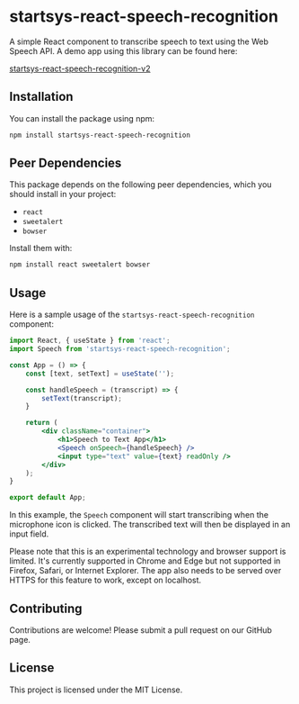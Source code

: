 # startsys-react-speech-recognition

A simple React component to transcribe speech to text using the Web Speech API.
A demo app using this library can be found here:

[startsys-react-speech-recognition-v2](https://github.com/tulaneadam/startsys-react-speech-recognition-v2)

## Installation

You can install the package using npm:

```bash
npm install startsys-react-speech-recognition
```

## Peer Dependencies

This package depends on the following peer dependencies, which you should install in your project:

- `react`
- `sweetalert`
- `bowser`

Install them with:

```bash
npm install react sweetalert bowser
```

## Usage

Here is a sample usage of the `startsys-react-speech-recognition` component:

```jsx
import React, { useState } from 'react';
import Speech from 'startsys-react-speech-recognition';

const App = () => {
    const [text, setText] = useState('');

    const handleSpeech = (transcript) => {
        setText(transcript);
    }

    return (
        <div className="container">
            <h1>Speech to Text App</h1>
            <Speech onSpeech={handleSpeech} />
            <input type="text" value={text} readOnly />
        </div>
    );
}

export default App;
```

In this example, the `Speech` component will start transcribing when the microphone icon is clicked. The transcribed text will then be displayed in an input field.

Please note that this is an experimental technology and browser support is limited. It's currently supported in Chrome and Edge but not supported in Firefox, Safari, or Internet Explorer. The app also needs to be served over HTTPS for this feature to work, except on localhost.

## Contributing

Contributions are welcome! Please submit a pull request on our GitHub page.

## License

This project is licensed under the MIT License.
